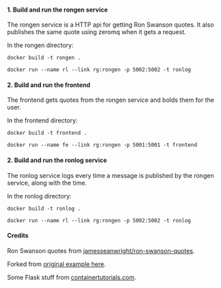 #### 1. Build and run the rongen service

The rongen service is a HTTP api for getting Ron Swanson quotes. It also publishes the same quote using zeromq when it gets a request.

In the rongen directory:

`docker build -t rongen .`

`docker run --name rl --link rg:rongen -p 5002:5002 -t ronlog`

#### 2. Build and run the frontend

The frontend gets quotes from the rongen service and bolds them for the user.

In the frontend directory:

`docker build -t frontend .`

`docker run --name fe --link rg:rongen -p 5001:5001 -t frontend`

#### 2. Build and run the ronlog service

The ronlog service logs every time a message is published by the rongen service, along with the time.

In the ronlog directory:

`docker build -t ronlog .`

`docker run --name rl --link rg:rongen -p 5002:5002 -t ronlog`

#### Credits

Ron Swanson quotes from [jamesseanwright/ron-swanson-quotes](https://github.com/jamesseanwright/ron-swanson-quotes).

Forked from [original example here](http://blog.apcelent.com/how-to-setup-microservices-python-zeromq-docker-example.html).

Some Flask stuff from [containertutorials.com](http://containertutorials.com/docker-compose/flask-simple-app.html).
